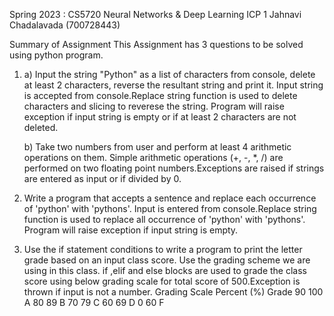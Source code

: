 Spring 2023 : CS5720 Neural Networks & Deep Learning
ICP 1
Jahnavi Chadalavada (700728443)

Summary of Assignment
This Assignment has 3 questions to be solved using python program.

1. a) Input the string "Python" as a list of characters from console, delete at least 2 characters, reverse the resultant string and print it.
   Input string is accepted from console.Replace string function is used to delete characters and slicing to reverese the string. Program will raise exception if input string is empty or if at least 2 characters are not deleted.

   b) Take two numbers from user and perform at least 4 arithmetic operations on them.
   Simple arithmetic operations (+, -, \*, /) are performed on two floating point numbers.Exceptions are raised if strings are entered as input or if divided by 0.

2. Write a program that accepts a sentence and replace each occurrence of 'python' with 'pythons'.
   Input is entered from console.Replace string function is used to replace all occurrence of 'python' with 'pythons'. Program will raise exception if input string is empty.

3. Use the if statement conditions to write a program to print the letter grade based on an input class score. Use the grading scheme we are using in this class.
   if ,elif and else blocks are used to grade the class score using below grading scale for total score of 500.Exception is thrown if input is not a number.
       Grading Scale
    Percent (%) Grade
    90 100 A
    80 89 B
    70 79 C
    60 69 D
    0 60 F 
